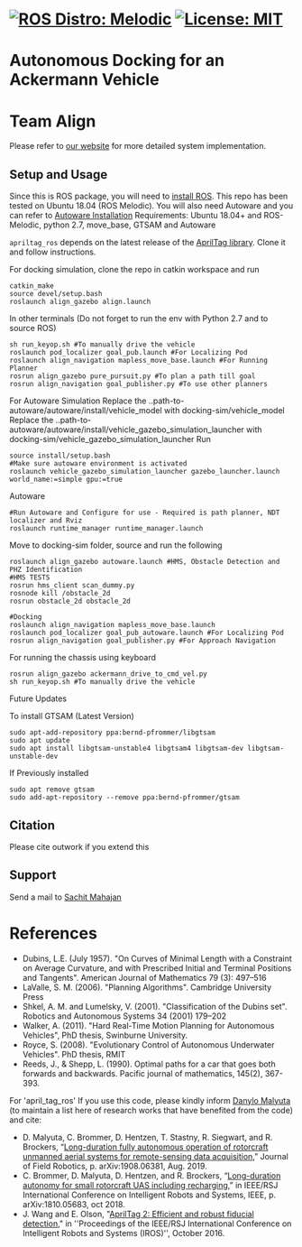 [![ROS Distro: Melodic](https://img.shields.io/badge/ROS-Melodic-blue.svg)](http://wiki.ros.org/melodic) [![License: MIT](https://img.shields.io/badge/License-MIT-blue.svg)](http://opensource.org/licenses/MIT) 
=============
Autonomous Docking for an Ackermann Vehicle
=============

# Team Align

Please refer to [our website](https://mrsdprojects.ri.cmu.edu/2020teamj/system-design/) for more detailed system implementation.

## Setup and Usage
Since this is ROS package, you will need to [install ROS](http://wiki.ros.org/Installation/Ubuntu). This repo has been tested on Ubuntu 18.04 (ROS
Melodic). You will also need Autoware and you can refer to [Autoware Installation](https://github.com/CPFL/Autoware-Manuals/blob/master/en/Autoware_UsersManual_v1.1.md#3-d-map-generation-and-sharing)
Requirements: Ubuntu 18.04+ and ROS-Melodic, python 2.7, move_base, GTSAM and Autoware

`apriltag_ros` depends on the latest release of the [AprilTag library](https://github.com/AprilRobotics/apriltag). Clone it and follow instructions.

For docking simulation, clone the repo in catkin workspace and run 
```
catkin_make
source devel/setup.bash
roslaunch align_gazebo align.launch
```
In other terminals (Do not forget to run the env with Python 2.7 and to source ROS)
```
sh run_keyop.sh #To manually drive the vehicle
roslaunch pod_localizer goal_pub.launch #For Localizing Pod
roslaunch align_navigation mapless_move_base.launch #For Running Planner
rosrun align_gazebo pure_pursuit.py #To plan a path till goal
rosrun align_navigation goal_publisher.py #To use other planners
```

For Autoware Simulation
    Replace the ..path-to-autoware/autoware/install/vehicle_model with docking-sim/vehicle_model
    Replace the ..path-to-autoware/autoware/install/vehicle_gazebo_simulation_launcher with docking-sim/vehicle_gazebo_simulation_launcher
Run
```
source install/setup.bash 
#Make sure autoware environment is activated
roslaunch vehicle_gazebo_simulation_launcher gazebo_launcher.launch world_name:=simple gpu:=true
```
Autoware
```
#Run Autoware and Configure for use - Required is path planner, NDT localizer and Rviz
roslaunch runtime_manager runtime_manager.launch
```
Move to docking-sim folder, source and run the following 
```
roslaunch align_gazebo autoware.launch #HMS, Obstacle Detection and PHZ Identification
#HMS TESTS
rosrun hms_client scan_dummy.py
rosnode kill /obstacle_2d
rosrun obstacle_2d obstacle_2d

#Docking
roslaunch align_navigation mapless_move_base.launch
roslaunch pod_localizer goal_pub_autoware.launch #For Localizing Pod
rosrun align_navigation goal_publisher.py #For Approach Navigation

```
For running the chassis using keyboard
```
rosrun align_gazebo ackermann_drive_to_cmd_vel.py
sh run_keyop.sh #To manually drive the vehicle
```

Future Updates

To install GTSAM (Latest Version)
```
sudo apt-add-repository ppa:bernd-pfrommer/libgtsam
sudo apt update
sudo apt install libgtsam-unstable4 libgtsam4 libgtsam-dev libgtsam-unstable-dev
```
If Previously installed
```
sudo apt remove gtsam
sudo add-apt-repository --remove ppa:bernd-pfrommer/gtsam
```

## Citation

Please cite outwork if you extend this

## Support
Send a mail to [Sachit Mahajan](mailto:sachitma@andrew.cmu.edu)


References
==========

- Dubins, L.E. (July 1957). "On Curves of Minimal Length with a Constraint on Average Curvature, and with Prescribed Initial and Terminal Positions and Tangents". American Journal of Mathematics 79 (3): 497–516
- LaValle, S. M. (2006). "Planning Algorithms". Cambridge University Press
- Shkel, A. M. and Lumelsky, V. (2001). "Classification of the Dubins set". Robotics and Autonomous Systems 34 (2001) 179–202
- Walker, A. (2011). "Hard Real-Time Motion Planning for Autonomous Vehicles", PhD thesis, Swinburne University.
- Royce, S. (2008). "Evolutionary Control of Autonomous Underwater Vehicles". PhD thesis, RMIT
- Reeds, J., & Shepp, L. (1990). Optimal paths for a car that goes both forwards and backwards. Pacific journal of mathematics, 145(2), 367-393.

For 'april_tag_ros'
If you use this code, please kindly inform [Danylo Malyuta](mailto:danylo.malyuta@gmail.com) (to maintain a list here of research works that have benefited from the code) and cite:

- D. Malyuta, C. Brommer, D. Hentzen, T. Stastny, R. Siegwart, and R. Brockers, “[Long-duration fully autonomous operation of rotorcraft unmanned aerial systems for remote-sensing data acquisition](https://onlinelibrary.wiley.com/doi/abs/10.1002/rob.21898),” Journal of Field Robotics, p. arXiv:1908.06381, Aug. 2019.
- C. Brommer, D. Malyuta, D. Hentzen, and R. Brockers, “[Long-duration autonomy for small rotorcraft UAS including recharging](https://ieeexplore.ieee.org/document/8594111),” in IEEE/RSJ International Conference on Intelligent Robots and Systems, IEEE, p. arXiv:1810.05683, oct 2018.
- J. Wang and E. Olson, "[AprilTag 2: Efficient and robust fiducial detection](http://ieeexplore.ieee.org/document/7759617/)," in ''Proceedings of the IEEE/RSJ International Conference on Intelligent Robots and Systems (IROS)'', October 2016.



